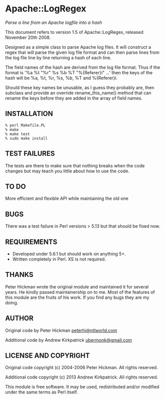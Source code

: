 Apache::LogRegex
================

*Parse a line from an Apache logfile into a hash*

This document refers to version 1.5 of Apache::LogRegex, released November 20th 2008.

Designed as a simple class to parse Apache log files. It will construct a regex that will parse the given log file format and can then parse lines from the log file line by line returning a hash of each line.

The field names of the hash are derived from the log file format. Thus if the format is '%a %t \"%r\" %s %b %T \"%{Referer}i\" ...' then the keys of the hash will be %a, %t, %r, %s, %b, %T and %{Referer}i.

Should these key names be unusable, as I guess they probably are, then subclass and provide an override rename_this_name() method that can rename the keys before they are added in the array of field names.

INSTALLATION
------------

    % perl Makefile.PL
    % make
    % make test
    % sudo make install

TEST FAILURES
-------------

The tests are there to make sure that nothing breaks when the code changes but may teach you little about how to use the code. 

TO DO
-----

More efficient and flexible API while maintaining the old one

BUGS
----

There was a test failure in Perl versions > 5.13 but that should be fixed now.

REQUIREMENTS
------------

* Developed under 5.6.1 but should work on anything 5+.
* Written completely in Perl. XS is not required.

THANKS
------
 
Peter Hickman wrote the original module and maintained it for several years. He kindly passed maintainership on to me. Most of the features of this module are the fruits of his work. If you find any bugs they are my doing.

AUTHOR
------

Original code by Peter Hickman <peterhi@ntlworld.com>

Additional code by Andrew Kirkpatrick <ubermonk@gmail.com>

LICENSE AND COPYRIGHT
---------------------

Original code copyright (c) 2004-2006 Peter Hickman. All rights reserved.

Additional code copyright (c) 2013 Andrew Kirkpatrick. All rights reserved.

This module is free software. It may be used, redistributed and/or modified under the same terms as Perl itself.
